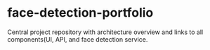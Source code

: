 # face-detection-portfolio
Central project repository with architecture overview and links to all components(UI, API, and face detection service.
